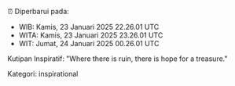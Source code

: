 ⏰ Diperbarui pada:
- WIB: Kamis, 23 Januari 2025 22.26.01 UTC
- WITA: Kamis, 23 Januari 2025 23.26.01 UTC
- WIT: Jumat, 24 Januari 2025 00.26.01 UTC

Kutipan Inspiratif:
"Where there is ruin, there is hope for a treasure."


Kategori: inspirational

